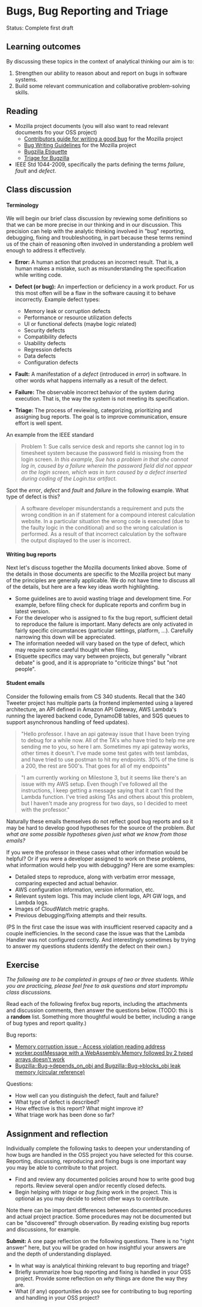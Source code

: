 # Bugs, Bug Reporting and Triage

Status: Complete first draft

## Learning outcomes

By discussing these topics in the context of analytical thinking our aim is to:

1. Strengthen our ability to reason about and report on bugs in software systems.
2. Build some relevant communication and collaborative problem-solving skills.

## Reading

* Mozilla project documents (you will also want to read relevant documents fro your OSS project)
    * [Contributors guide for writing a good bug](https://support.mozilla.org/en-US/kb/contributors-guide-writing-good-bug) for the Mozilla project
    * [Bug Writing Guidelines](https://bugzilla.mozilla.org/page.cgi?id=bug-writing.html) for the Mozilla project
    * [Bugzilla Etiquette](https://bugzilla.mozilla.org/page.cgi?id=etiquette.html)
    * [Triage for Bugzilla](https://firefox-source-docs.mozilla.org/bug-mgmt/policies/triage-bugzilla.html)
* IEEE Std 1044-2009, specifically the parts defining the terms *failure*, *fault* and *defect*.

## Class discussion

#### Terminology

We will begin our brief class discussion by reviewing some definitions so that we can be more precise in our thinking and in our discussion. This precision can help with the analytic thinking involved in "bug" reporting, debugging, fixing and troubleshooting, in part because these terms remind us of the chain of reasoning often involved in understanding a problem well enough to address it effectively.

* **Error:** A human action that produces an incorrect result. That is, a human makes a mistake, such as misunderstanding the specification while writing code.

* **Defect (or bug):** An imperfection or deficiency in a work product. For us this most often will be a flaw in the software causing it to behave incorrectly. Example defect types:

    * Memory leak or corruption defects
    * Performance or resource utilization defects
    * UI or functional defects (maybe logic related)
    * Security defects
    * Compatibility defects
    * Usability defects
    * Regression defects
    * Data defects
    * Configuration defects

* **Fault:** A manifestation of a *defect* (introduced in *error*) in software. In other words what happens internally as a result of the defect.

* **Failure:** The observable incorrect behavior of the system during execution. That is, the way the system is not meeting its specification.

* **Triage:** The process of reviewing, categorizing, prioritizing and assigning bug reports. The goal is to improve communication, ensure effort is well spent.

An example from the IEEE standard

> Problem 1: Sue calls service desk and reports she cannot log in to timesheet system because the password
field is missing from the login screen. *In this example, Sue has a problem in that she cannot log in, caused by a failure wherein the password field did not appear on the login screen, which was in turn caused by a defect inserted during coding of the Login.tsx artifact.*

Spot the *error*, *defect* and *fault* and *failure* in the following example. What type of defect is this?

> A software developer misunderstands a requirement and puts the wrong condition in an if statement for a compound interest calculation website. In a particular situation the wrong code is executed (due to the faulty logic in the conditional) and so the wrong calculation is performed. As a result of that incorrect calculation by the software the output displayed to the user is incorrect.

#### Writing bug reports

Next let's discuss together the Mozilla documents linked above. Some of the details in those documents are specific to the Mozilla project but many of the principles are generally applicable. We do not have time to discuss all of the details, but here are a few key ideas worth highlighting.

* Some guidelines are to avoid wasting triage and development time. For example, before filing check for duplicate reports and confirm bug in latest version.
* For the developer who is assigned to fix the bug report, sufficient detail to reproduce the failure is important. Many defects are only activated in fairly specific circumstances (particular settings, platform, ...). Carefully narrowing this down will be appreciated.
* The information needed will vary based on the type of defect, which may require some careful thought when filing. 
* Etiquette specifics may vary between projects, but generally "vibrant debate" is good, and it is appropriate to "criticize things" but "not people".

#### Student emails

Consider the following emails from CS 340 students. Recall that the 340 Tweeter project has multiple parts (a frontend implemented using a layered architecture, an API defined in Amazon API Gateway, AWS Lambda's running the layered backend code, DynamoDB tables, and SQS queues to support asynchronous handling of feed updates).

> "Hello professor. I have an api gateway issue that I have been trying to debug for a while now. All of the TA's who have tried to help me are sending me to you, so here I am. Sometimes my api gateway works, other times it doesn't. I've made some test gates with test lambdas, and have tried to use postman to hit my endpoints. 30% of the time is a 200, the rest are 500's. That goes for all of my endpoints"

> "I am currently working on Milestone 3, but it seems like there's an issue with my AWS setup. Even though I've followed all the instructions, I keep getting a message saying that it can't find the Lambda function. I've tried asking TAs and others about this problem, but I haven't made any progress for two days, so I decided to meet with the professor."

Naturally these emails themselves do not reflect good bug reports and so it may be hard to develop good hypotheses for the source of the problem. *But what are some possible hypotheses given just what we know from those emails?*

If you were the professor in these cases what other information would be helpful? Or if you were a developer assigned to work on these problems, what information would help you with debugging? Here are some examples:

* Detailed steps to reproduce, along with verbatim error message, comparing expected and actual behavior.
* AWS configuration information, version information, etc.
* Relevant system logs. This may include client logs, API GW logs, and Lambda logs.
* Images of CloudWatch metric graphs.
* Previous debugging/fixing attempts and their results.

(PS In the first case the issue was with insufficient reserved capacity and a couple inefficiencies. In the second case the issue was that the Lambda Handler was not configured correctly. And interestingly sometimes by trying to answer my questions students identify the defect on their own.)

## Exercise

*The following are to be completed in groups of two or three students. While you are practicing, please feel free to ask questions and start impromptu class discussions.*

Read each of the following firefox bug reports, including the attachments and discussion comments, then answer the questions below. (TODO: this is a **random** list. Something more thoughtful would be better, including a range of bug types and report quality.)

Bug reports:

* [Memory corruption issue - Access violation reading address](https://bugzilla.mozilla.org/show_bug.cgi?id=1397642)
* [worker.postMessage with a WebAssembly.Memory followed by 2 typed arrays doesn't work](https://bugzilla.mozilla.org/show_bug.cgi?id=1821582)
* [Bugzilla::Bug->depends_on_obj and Bugzilla::Bug->blocks_obj leak memory (circular reference)](https://bugzilla.mozilla.org/show_bug.cgi?id=1189374)

Questions:

* How well can you distinguish the defect, fault and failure?
* What type of defect is described?
* How effective is this report? What might improve it?
* What triage work has been done so far?

## Assignment and reflection

Individually complete the following tasks to deepen your understanding of how bugs are handled in the OSS project you have selected for this course. Reporting, discussing, reproducing and fixing bugs is one important way you may be able to contribute to that project.

* Find and review any documented policies around how to write good bug reports. Review several open and/or recently closed defects. 
* Begin helping with *triage* or *bug fixing* work in the project. This is optional as you may decide to select other ways to contribute.

Note there can be important differences between documented procedures and actual project practice. Some procedures may not be documented but can be "discovered" through observation. By reading existing bug reports and discussions, for example.

**Submit:** A one page reflection on the following questions. There is no "right answer" here, but you will be graded on how insightful your answers are and the depth of understanding displayed.

* In what way is analytical thinking relevant to bug reporting and triage?
* Briefly summarize how bug reporting and fixing is handled in your OSS project. Provide some reflection on *why* things are done the way they are.
* What (if any) opportunities do you see for contributing to bug reporting and handling in your OSS project?
